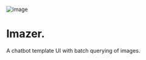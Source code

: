 ![image](https://res.cloudinary.com/db670bhmc/image/upload/v1743223557/hc0h2fesngb782eyz5tt.png)
# Imazer.

A chatbot template UI with batch querying of images.
